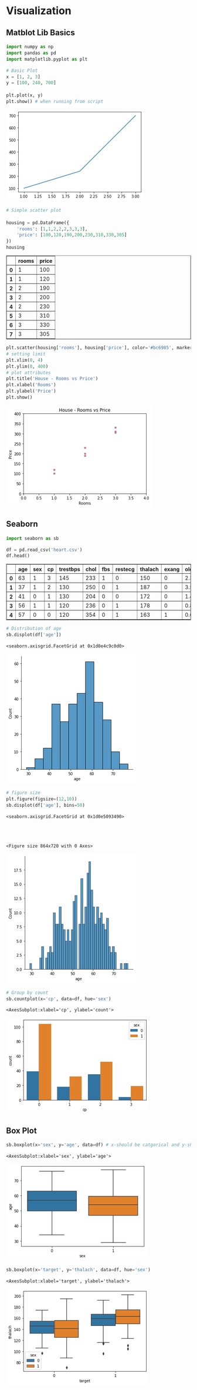 # Visualization

## Matblot Lib Basics


```python
import numpy as np
import pandas as pd
import matplotlib.pyplot as plt
```


```python
# Basic Plot
x = [1, 2, 3]
y = [100, 240, 700]

plt.plot(x, y)
plt.show() # when running from script
```


    
![png](output_3_0.png)
    



```python
# Simple scatter plot

housing = pd.DataFrame({
    'rooms': [1,1,2,2,2,3,3,3],
    'price': [100,120,190,200,230,310,330,305]
})
housing
```




<div>
<style scoped>
    .dataframe tbody tr th:only-of-type {
        vertical-align: middle;
    }

    .dataframe tbody tr th {
        vertical-align: top;
    }

    .dataframe thead th {
        text-align: right;
    }
</style>
<table border="1" class="dataframe">
  <thead>
    <tr style="text-align: right;">
      <th></th>
      <th>rooms</th>
      <th>price</th>
    </tr>
  </thead>
  <tbody>
    <tr>
      <th>0</th>
      <td>1</td>
      <td>100</td>
    </tr>
    <tr>
      <th>1</th>
      <td>1</td>
      <td>120</td>
    </tr>
    <tr>
      <th>2</th>
      <td>2</td>
      <td>190</td>
    </tr>
    <tr>
      <th>3</th>
      <td>2</td>
      <td>200</td>
    </tr>
    <tr>
      <th>4</th>
      <td>2</td>
      <td>230</td>
    </tr>
    <tr>
      <th>5</th>
      <td>3</td>
      <td>310</td>
    </tr>
    <tr>
      <th>6</th>
      <td>3</td>
      <td>330</td>
    </tr>
    <tr>
      <th>7</th>
      <td>3</td>
      <td>305</td>
    </tr>
  </tbody>
</table>
</div>




```python
plt.scatter(housing['rooms'], housing['price'], color='#bc6985', marker='*') # linestyle='-' for line graph
# setting limit
plt.xlim(0, 4)
plt.ylim(0, 400)
# plot attributes
plt.title('House - Rooms vs Price')
plt.xlabel('Rooms')
plt.ylabel('Price')
plt.show()
```


    
![png](output_5_0.png)
    


## Seaborn


```python
import seaborn as sb
```


```python
df = pd.read_csv('heart.csv')
df.head()
```




<div>
<style scoped>
    .dataframe tbody tr th:only-of-type {
        vertical-align: middle;
    }

    .dataframe tbody tr th {
        vertical-align: top;
    }

    .dataframe thead th {
        text-align: right;
    }
</style>
<table border="1" class="dataframe">
  <thead>
    <tr style="text-align: right;">
      <th></th>
      <th>age</th>
      <th>sex</th>
      <th>cp</th>
      <th>trestbps</th>
      <th>chol</th>
      <th>fbs</th>
      <th>restecg</th>
      <th>thalach</th>
      <th>exang</th>
      <th>oldpeak</th>
      <th>slope</th>
      <th>ca</th>
      <th>thal</th>
      <th>target</th>
    </tr>
  </thead>
  <tbody>
    <tr>
      <th>0</th>
      <td>63</td>
      <td>1</td>
      <td>3</td>
      <td>145</td>
      <td>233</td>
      <td>1</td>
      <td>0</td>
      <td>150</td>
      <td>0</td>
      <td>2.3</td>
      <td>0</td>
      <td>0</td>
      <td>1</td>
      <td>1</td>
    </tr>
    <tr>
      <th>1</th>
      <td>37</td>
      <td>1</td>
      <td>2</td>
      <td>130</td>
      <td>250</td>
      <td>0</td>
      <td>1</td>
      <td>187</td>
      <td>0</td>
      <td>3.5</td>
      <td>0</td>
      <td>0</td>
      <td>2</td>
      <td>1</td>
    </tr>
    <tr>
      <th>2</th>
      <td>41</td>
      <td>0</td>
      <td>1</td>
      <td>130</td>
      <td>204</td>
      <td>0</td>
      <td>0</td>
      <td>172</td>
      <td>0</td>
      <td>1.4</td>
      <td>2</td>
      <td>0</td>
      <td>2</td>
      <td>1</td>
    </tr>
    <tr>
      <th>3</th>
      <td>56</td>
      <td>1</td>
      <td>1</td>
      <td>120</td>
      <td>236</td>
      <td>0</td>
      <td>1</td>
      <td>178</td>
      <td>0</td>
      <td>0.8</td>
      <td>2</td>
      <td>0</td>
      <td>2</td>
      <td>1</td>
    </tr>
    <tr>
      <th>4</th>
      <td>57</td>
      <td>0</td>
      <td>0</td>
      <td>120</td>
      <td>354</td>
      <td>0</td>
      <td>1</td>
      <td>163</td>
      <td>1</td>
      <td>0.6</td>
      <td>2</td>
      <td>0</td>
      <td>2</td>
      <td>1</td>
    </tr>
  </tbody>
</table>
</div>




```python
# Distribution of age
sb.displot(df['age'])
```




    <seaborn.axisgrid.FacetGrid at 0x1d0e4c9c0d0>




    
![png](output_9_1.png)
    



```python
# figure size
plt.figure(figsize=(12,10))
sb.displot(df['age'], bins=50)
```




    <seaborn.axisgrid.FacetGrid at 0x1d0e5093490>




    <Figure size 864x720 with 0 Axes>



    
![png](output_10_2.png)
    



```python
# Group by count
sb.countplot(x='cp', data=df, hue='sex')
```




    <AxesSubplot:xlabel='cp', ylabel='count'>




    
![png](output_11_1.png)
    


## Box Plot


```python
sb.boxplot(x='sex', y='age', data=df) # x-should be catgorical and y-should be continuous
```




    <AxesSubplot:xlabel='sex', ylabel='age'>




    
![png](output_13_1.png)
    



```python
sb.boxplot(x='target', y='thalach', data=df, hue='sex')
```




    <AxesSubplot:xlabel='target', ylabel='thalach'>




    
![png](output_14_1.png)
    

